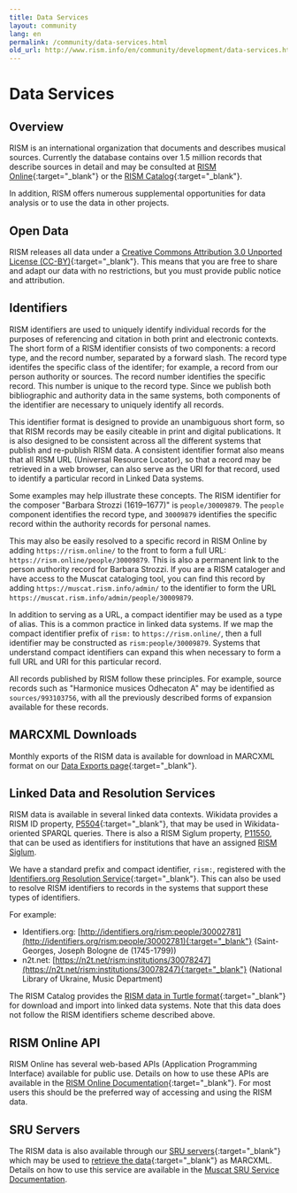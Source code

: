 ```yaml
---
title: Data Services
layout: community
lang: en
permalink: /community/data-services.html
old_url: http://www.rism.info/en/community/development/data-services.html
---
```


# Data Services

## Overview

RISM is an international organization that documents and describes musical sources. Currently the database contains over 1.5 million records that describe sources in detail and may be consulted at [RISM Online](https://rism.online){:target="_blank"} or the [RISM Catalog](http://opac.rism.info/){:target="_blank"}.

In addition, RISM offers numerous supplemental opportunities for data analysis or to use the data in other projects.

## Open Data

RISM releases all data under a [Creative Commons Attribution 3.0 Unported License (CC-BY)](https://creativecommons.org/licenses/by/3.0/){:target="_blank"}. This means that you are free to share and adapt our data with no restrictions, but you must provide public notice and attribution.

## Identifiers

RISM identifiers are used to uniquely identify individual records for the purposes of referencing and citation in both print and electronic contexts. The short form of a RISM identifier consists of two components: a record type, and the record number, separated by a forward slash. The record type identifes the specific class of the identifer; for example, a record from our person authority or sources. The record number identifies the specific record. This number is unique to the record type. Since we publish both bibliographic and authority data in the same systems, both components of the identifier are necessary to uniquely identify all records.

This identifier format is designed to provide an unambiguous short form, so that RISM records may be easily citeable in print and digital publications. It is also designed to be consistent across all the different systems that publish and re-publish RISM data. A consistent identifier format also means that all RISM URL (Universal Resource Locator), so that a record may be retrieved in a web browser, can also serve as the URI for that record, used to identify a particular record in Linked Data systems.

Some examples may help illustrate these concepts. The RISM identifier for the composer "Barbara Strozzi (1619–1677)" is `people/30009879`. The `people` component identifies the record type, and `30009879` identifies the specific record within the authority records for personal names.

This may also be easily resolved to a specific record in RISM Online by adding `https://rism.online/` to the front to form a full URL: `https://rism.online/people/30009879`. This is also a permanent link to the person authority record for Barbara Strozzi. If you are a RISM cataloger and have access to the Muscat cataloging tool, you can find this record by adding `https://muscat.rism.info/admin/` to the identifier to form the URL `https://muscat.rism.info/admin/people/30009879`.

In addition to serving as a URL, a compact identifier may be used as a type of alias. This is a common practice in linked data systems. If we map the compact identifier prefix of `rism:` to `https://rism.online/`, then a full identifier may be constructed as `rism:people/30009879`. Systems that understand compact identifiers can expand this when necessary to form a full URL and URI for this particular record.

All records published by RISM follow these principles. For example, source records such as "Harmonice musices Odhecaton A" may be identified as `sources/993103756`, with all the previously described forms of expansion available for these records.

## MARCXML Downloads

Monthly exports of the RISM data is available for download in MARCXML format on our [Data Exports page](https://rism.digital/exports/index.html){:target="_blank"}.

## Linked Data and Resolution Services

RISM data is available in several linked data contexts. Wikidata provides a RISM ID property, [P5504](https://www.wikidata.org/wiki/Property:P5504){:target="_blank"}, that may be used in Wikidata-oriented SPARQL queries. There is also a RISM Siglum property, [P11550](https://www.wikidata.org/wiki/Property:P11550), that can be used as identifiers for institutions that have an assigned [RISM Siglum](https://rism.info/community/sigla.html).

We have a standard prefix and compact identifier, `rism:`, registered with the [Identifiers.org Resolution Service](https://identifiers.org){:target="_blank"}. This can also be used to resolve RISM identifiers to records in the systems that support these types of identifiers.

For example:

 - Identifiers.org: [http://identifiers.org/rism:people/30002781](http://identifiers.org/rism:people/30002781){:target="_blank"} (Saint-Georges, Joseph Bologne de (1745-1799))
 - n2t.net: [https://n2t.net/rism:institutions/30078247](https://n2t.net/rism:institutions/30078247){:target="_blank"} (National Library of Ukraine, Music Department)

The RISM Catalog provides the [RISM data in Turtle format](https://opac.rism.info/main-menu-/kachelmenu/data){:target="_blank"} for download and import into linked data systems. Note that this data does not follow the RISM identifiers scheme described above.

## RISM Online API

RISM Online has several web-based APIs (Application Programming Interface) available for public use. Details on how to use these APIs are available in the [RISM Online Documentation](https://rism.online/docs/){:target="_blank"}. For most users this should be the preferred way of accessing and using the RISM data.

## SRU Servers

The RISM data is also available through our [SRU servers](http://www.loc.gov/standards/sru/){:target="_blank"} which may be used to [retrieve the data](http://muscat.rism.info/sru){:target="_blank"} as MARCXML. Details on how to use this service are available in the [Muscat SRU Service Documentation](https://github.com/rism-digital/muscat/wiki/SRU).
